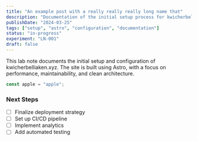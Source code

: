 ```yaml
---
title: "An example post with a really really really long name that"
description: "Documentation of the initial setup process for kwicherbelliaken.xyz, including key technical decisions and implementation details."
publishDate: "2024-03-25"
tags: ["setup", "astro", "configuration", "documentation"]
status: "in-progress"
experiment: "LN-001"
draft: false
---
```


This lab note documents the initial setup and configuration of kwicherbelliaken.xyz. The site is built using Astro, with a focus on performance, maintainability, and clean architecture.

```javascript
const apple = "apple";
```

### Next Steps

- [ ] Finalize deployment strategy
- [ ] Set up CI/CD pipeline
- [ ] Implement analytics
- [ ] Add automated testing